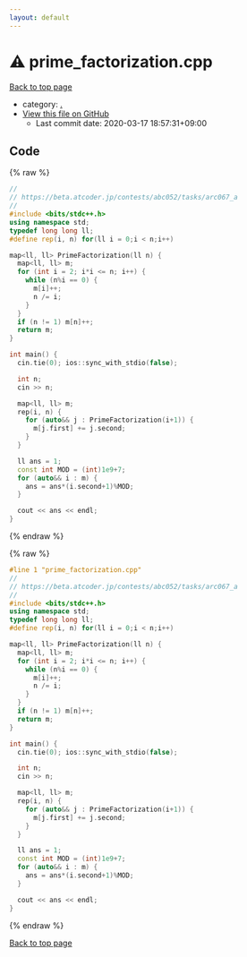 ```yaml
---
layout: default
---
```


<!-- mathjax config similar to math.stackexchange -->
<script type="text/javascript" async
  src="https://cdnjs.cloudflare.com/ajax/libs/mathjax/2.7.5/MathJax.js?config=TeX-MML-AM_CHTML">
</script>
<script type="text/x-mathjax-config">
  MathJax.Hub.Config({
    TeX: { equationNumbers: { autoNumber: "AMS" }},
    tex2jax: {
      inlineMath: [ ['$','$'] ],
      processEscapes: true
    },
    "HTML-CSS": { matchFontHeight: false },
    displayAlign: "left",
    displayIndent: "2em"
  });
</script>

<script type="text/javascript" src="https://cdnjs.cloudflare.com/ajax/libs/jquery/3.4.1/jquery.min.js"></script>
<script src="https://cdn.jsdelivr.net/npm/jquery-balloon-js@1.1.2/jquery.balloon.min.js" integrity="sha256-ZEYs9VrgAeNuPvs15E39OsyOJaIkXEEt10fzxJ20+2I=" crossorigin="anonymous"></script>
<script type="text/javascript" src="../assets/js/copy-button.js"></script>
<link rel="stylesheet" href="../assets/css/copy-button.css" />


# :warning: prime_factorization.cpp

<a href="../index.html">Back to top page</a>

* category: <a href="../index.html#5058f1af8388633f609cadb75a75dc9d">.</a>
* <a href="{{ site.github.repository_url }}/blob/master/prime_factorization.cpp">View this file on GitHub</a>
    - Last commit date: 2020-03-17 18:57:31+09:00




## Code

<a id="unbundled"></a>
{% raw %}
```cpp
//
// https://beta.atcoder.jp/contests/abc052/tasks/arc067_a
//
#include <bits/stdc++.h>
using namespace std;
typedef long long ll;
#define rep(i, n) for(ll i = 0;i < n;i++)

map<ll, ll> PrimeFactorization(ll n) {
  map<ll, ll> m;
  for (int i = 2; i*i <= n; i++) {
    while (n%i == 0) {
      m[i]++;
      n /= i;
    }
  }
  if (n != 1) m[n]++;
  return m;
}

int main() {
  cin.tie(0); ios::sync_with_stdio(false);

  int n;
  cin >> n;

  map<ll, ll> m;
  rep(i, n) {
    for (auto&& j : PrimeFactorization(i+1)) {
      m[j.first] += j.second;
    }
  }

  ll ans = 1;
  const int MOD = (int)1e9+7;
  for (auto&& i : m) {
    ans = ans*(i.second+1)%MOD;
  }

  cout << ans << endl;
}

```
{% endraw %}

<a id="bundled"></a>
{% raw %}
```cpp
#line 1 "prime_factorization.cpp"
//
// https://beta.atcoder.jp/contests/abc052/tasks/arc067_a
//
#include <bits/stdc++.h>
using namespace std;
typedef long long ll;
#define rep(i, n) for(ll i = 0;i < n;i++)

map<ll, ll> PrimeFactorization(ll n) {
  map<ll, ll> m;
  for (int i = 2; i*i <= n; i++) {
    while (n%i == 0) {
      m[i]++;
      n /= i;
    }
  }
  if (n != 1) m[n]++;
  return m;
}

int main() {
  cin.tie(0); ios::sync_with_stdio(false);

  int n;
  cin >> n;

  map<ll, ll> m;
  rep(i, n) {
    for (auto&& j : PrimeFactorization(i+1)) {
      m[j.first] += j.second;
    }
  }

  ll ans = 1;
  const int MOD = (int)1e9+7;
  for (auto&& i : m) {
    ans = ans*(i.second+1)%MOD;
  }

  cout << ans << endl;
}

```
{% endraw %}

<a href="../index.html">Back to top page</a>

